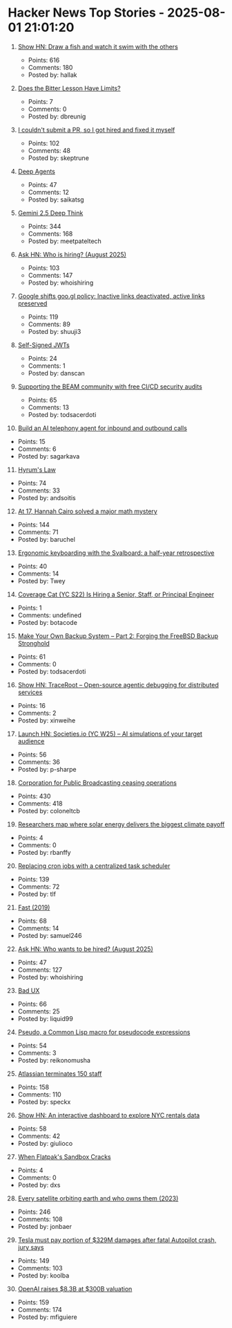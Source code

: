 # Hacker News Top Stories - 2025-08-01 21:01:20

1. [Show HN: Draw a fish and watch it swim with the others](https://drawafish.com)
   - Points: 616
   - Comments: 180
   - Posted by: hallak

2. [Does the Bitter Lesson Have Limits?](https://www.dbreunig.com/2025/08/01/does-the-bitter-lesson-have-limits.html)
   - Points: 7
   - Comments: 0
   - Posted by: dbreunig

3. [I couldn't submit a PR, so I got hired and fixed it myself](https://www.skeptrune.com/posts/doing-the-little-things/)
   - Points: 102
   - Comments: 48
   - Posted by: skeptrune

4. [Deep Agents](https://blog.langchain.com/deep-agents/)
   - Points: 47
   - Comments: 12
   - Posted by: saikatsg

5. [Gemini 2.5 Deep Think](https://blog.google/products/gemini/gemini-2-5-deep-think/)
   - Points: 344
   - Comments: 168
   - Posted by: meetpateltech

6. [Ask HN: Who is hiring? (August 2025)](undefined)
   - Points: 103
   - Comments: 147
   - Posted by: whoishiring

7. [Google shifts goo.gl policy: Inactive links deactivated, active links preserved](https://blog.google/technology/developers/googl-link-shortening-update/)
   - Points: 119
   - Comments: 89
   - Posted by: shuuji3

8. [Self-Signed JWTs](https://www.selfref.com/self-signed-jwts)
   - Points: 24
   - Comments: 1
   - Posted by: danscan

9. [Supporting the BEAM community with free CI/CD security audits](https://www.erlang-solutions.com/blog/supporting-the-beam-community-with-free-ci-cd-security-audits/)
   - Points: 65
   - Comments: 13
   - Posted by: todsacerdoti

10. [Build an AI telephony agent for inbound and outbound calls](https://github.com/videosdk-community/ai-telephony-demo)
   - Points: 15
   - Comments: 6
   - Posted by: sagarkava

11. [Hyrum's Law](https://www.hyrumslaw.com)
   - Points: 74
   - Comments: 33
   - Posted by: andsoitis

12. [At 17, Hannah Cairo solved a major math mystery](https://www.quantamagazine.org/at-17-hannah-cairo-solved-a-major-math-mystery-20250801/)
   - Points: 144
   - Comments: 71
   - Posted by: baruchel

13. [Ergonomic keyboarding with the Svalboard: a half-year retrospective](https://twey.io/hci/svalboard/)
   - Points: 40
   - Comments: 14
   - Posted by: Twey

14. [Coverage Cat (YC S22) Is Hiring a Senior, Staff, or Principal Engineer](https://www.coveragecat.com/careers/engineering/software-engineer)
   - Points: 1
   - Comments: undefined
   - Posted by: botacode

15. [Make Your Own Backup System – Part 2: Forging the FreeBSD Backup Stronghold](https://it-notes.dragas.net/2025/07/29/make-your-own-backup-system-part-2-forging-the-freebsd-backup-stronghold/)
   - Points: 61
   - Comments: 0
   - Posted by: todsacerdoti

16. [Show HN: TraceRoot – Open-source agentic debugging for distributed services](https://github.com/traceroot-ai/traceroot)
   - Points: 16
   - Comments: 2
   - Posted by: xinweihe

17. [Launch HN: Societies.io (YC W25) – AI simulations of your target audience](undefined)
   - Points: 56
   - Comments: 36
   - Posted by: p-sharpe

18. [Corporation for Public Broadcasting ceasing operations](https://cpb.org/pressroom/Corporation-Public-Broadcasting-Addresses-Operations-Following-Loss-Federal-Funding)
   - Points: 430
   - Comments: 418
   - Posted by: coloneltcb

19. [Researchers map where solar energy delivers the biggest climate payoff](https://www.rutgers.edu/news/researchers-map-where-solar-energy-delivers-biggest-climate-payoff)
   - Points: 4
   - Comments: 0
   - Posted by: rbanffy

20. [Replacing cron jobs with a centralized task scheduler](https://mayhul.com/posts/scheduled-tasks/)
   - Points: 139
   - Comments: 72
   - Posted by: tlf

21. [Fast (2019)](https://patrickcollison.com/fast)
   - Points: 68
   - Comments: 14
   - Posted by: samuel246

22. [Ask HN: Who wants to be hired? (August 2025)](undefined)
   - Points: 47
   - Comments: 127
   - Posted by: whoishiring

23. [Bad UX](https://www.google.com/search?q=bad+UX)
   - Points: 66
   - Comments: 25
   - Posted by: liquid99

24. [Pseudo, a Common Lisp macro for pseudocode expressions](http://funcall.blogspot.com/2025/07/pseudo.html)
   - Points: 54
   - Comments: 3
   - Posted by: reikonomusha

25. [Atlassian terminates 150 staff](https://www.cyberdaily.au/digital-transformation/12441-atlassian-terminates-150-staff-with-pre-recorded-video-will-be-largely-replaced-by-ai)
   - Points: 158
   - Comments: 110
   - Posted by: speckx

26. [Show HN: An interactive dashboard to explore NYC rentals data](https://leaseswap.nyc/analytics)
   - Points: 58
   - Comments: 42
   - Posted by: giulioco

27. [When Flatpak's Sandbox Cracks](https://www.linuxjournal.com/content/when-flatpaks-sandbox-cracks-real-life-security-issues-beyond-ideal)
   - Points: 4
   - Comments: 0
   - Posted by: dxs

28. [Every satellite orbiting earth and who owns them (2023)](https://dewesoft.com/blog/every-satellite-orbiting-earth-and-who-owns-them)
   - Points: 246
   - Comments: 108
   - Posted by: jonbaer

29. [Tesla must pay portion of $329M damages after fatal Autopilot crash, jury says](https://www.cnbc.com/2025/08/01/tesla-must-pay-329-million-in-damages-in-fatal-autopilot-case.html)
   - Points: 149
   - Comments: 103
   - Posted by: koolba

30. [OpenAI raises $8.3B at $300B valuation](https://www.nytimes.com/2025/08/01/business/dealbook/openai-ai-mega-funding-deal.html)
   - Points: 159
   - Comments: 174
   - Posted by: mfiguiere

